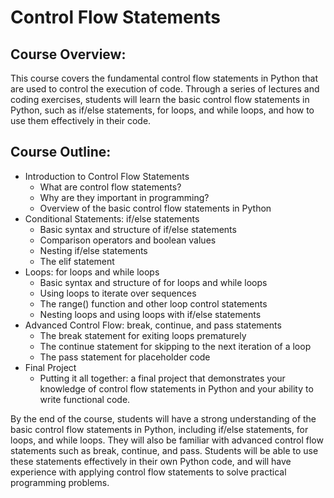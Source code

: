 # Control Flow Statements

## Course Overview:

This course covers the fundamental control flow statements in Python that are used to control the execution of code. Through a series of lectures and coding exercises, students will learn the basic control flow statements in Python, such as if/else statements, for loops, and while loops, and how to use them effectively in their code.

## Course Outline:

- Introduction to Control Flow Statements
  - What are control flow statements?
  - Why are they important in programming?
  - Overview of the basic control flow statements in Python
- Conditional Statements: if/else statements
  - Basic syntax and structure of if/else statements
  - Comparison operators and boolean values
  - Nesting if/else statements
  - The elif statement
- Loops: for loops and while loops
  - Basic syntax and structure of for loops and while loops
  - Using loops to iterate over sequences
  - The range() function and other loop control statements
  - Nesting loops and using loops with if/else statements
- Advanced Control Flow: break, continue, and pass statements
  - The break statement for exiting loops prematurely
  - The continue statement for skipping to the next iteration of a loop
  - The pass statement for placeholder code
- Final Project
  - Putting it all together: a final project that demonstrates your knowledge of control flow statements in Python and your ability to write functional code.

By the end of the course, students will have a strong understanding of the basic control flow statements in Python, including if/else statements, for loops, and while loops. They will also be familiar with advanced control flow statements such as break, continue, and pass. Students will be able to use these statements effectively in their own Python code, and will have experience with applying control flow statements to solve practical programming problems.
